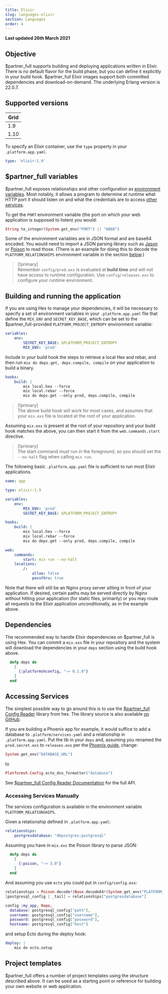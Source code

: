 ```yaml
---
title: Elixir
slug: languages-elixir
section: Languages
order: 4
---
```


**Last updated 26th March 2021**


## Objective  

$partner_full supports building and deploying applications written in Elixir. There is no default flavor for the build phase, but you can define it explicitly in your build hook. $partner_full Elixir images support both committed dependencies and download-on-demand. The underlying Erlang version is 22.0.7.

## Supported versions

| **Grid** | 
|----------------------------------|  
|  1.9 |  
|  1.10 |  

To specify an Elixir container, use the `type` property in your `.platform.app.yaml`.


```yaml   
type: 'elixir:1.9'
```  


## $partner_full variables

$partner_full exposes relationships and other configuration as [environment variables](../development-variables). Most notably, it allows a program to determine at runtime what HTTP port it should listen on and what the credentials are to access [other services](../configuration-services).

To get the `PORT` environment variable (the port on which your web application is supposed to listen) you would:

```elixir
String.to_integer(System.get_env("PORT") || "8888")
```

Some of the environment variables are in JSON format and are base64 encoded. You would need to import a JSON parsing library such as [Jason](https://hexdocs.pm/json/readme.html) or [Poison](https://hexdocs.pm/poison/api-reference.html) to read those. (There is an example for doing this to decode the `PLATFORM_RELATIONSHIPS` environment variable in the section [below](#accessing-services-manually).)

> [!primary]  
> Remember `config/prod.exs` is evaluated at **build time** and will not have access to runtime configuration. Use `config/releases.exs` to configure your runtime environment.
> 

## Building and running the application

If you are using Hex to manage your dependencies, it will be necessary to specify a set of environment variables in your `.platform.app.yaml` file that define the `MIX_ENV` and `SECRET_KEY_BASE`, which can be set to the $partner_full-provided `PLATFORM_PROJECT_ENTROPY` environment variable:

```yaml
variables:
    env:
        SECRET_KEY_BASE: $PLATFORM_PROJECT_ENTROPY
        MIX_ENV: 'prod'
```

Include in your build hook the steps to retrieve a local Hex and rebar, and then run `mix do deps.get, deps.compile, compile` on your application to build a binary.


```yaml   
hooks:
    build: |
        mix local.hex --force
        mix local.rebar --force
        mix do deps.get --only prod, deps.compile, compile
```  


> [!primary]  
> The above build hook will work for most cases, and assumes that your `mix.exs` file is located at the root of your application.
> 

Assuming `mix.exs` is present at the root of your repository and your build hook matches the above, you can then start it from the `web.commands.start` directive.

> [!primary]  
> The start command _must_ run in the foreground, so you should set the `--no-halt` flag when calling `mix run`.
> 

The following basic `.platform.app.yaml` file is sufficient to run most Elixir applications.

```yaml
name: app

type: elixir:1.9

variables:
    env:
        MIX_ENV: 'prod'
        SECRET_KEY_BASE: $PLATFORM_PROJECT_ENTROPY

hooks:
    build: |
        mix local.hex --force
        mix local.rebar --force
        mix do deps.get --only prod, deps.compile, compile

web:
    commands:
        start: mix run --no-halt
    locations:
        /:
            allow: false
            passthru: true
```

Note that there will still be an Nginx proxy server sitting in front of your application. If desired, certain paths may be served directly by Nginx without hitting your application (for static files, primarily) or you may route all requests to the Elixir application unconditionally, as in the example above.

## Dependencies

The recommended way to handle Elixir dependencies on $partner_full is using Hex. You can commit a `mix.exs` file in your repository and the system will download the dependencies in your `deps` section using the build hook above.

```elixir
  defp deps do
    [
	  {:platformshconfig, "~> 0.1.0"}
    ]
  end
```

## Accessing Services

The simplest possible way to go around this is to use the [$partner_full Config Reader](https://hex.pm/packages/platformshconfig) library from hex. The library source is also available [on GitHub](https://github.com/platformsh/config-reader-elixir).

If you are building a Phoenix app for example, it would suffice to add a database to `.platform/services.yaml` and a relationship in `.platform.app.yaml`. Put the lib in your `deps` and, assuming you renamed the `prod.secret.exs` to `releases.exs` per the [Phoenix guide](https://hexdocs.pm/phoenix/releases.html), change:

```elixir
System.get_env("DATABASE_URL")
```

to

```elixir
Platformsh.Config.ecto_dsn_formatter("database")
```

See [$partner_full Config Reader Documentation](https://hexdocs.pm/platformshconfig/Platformsh.Config.html) for the full API.

### Accessing Services Manually

The services configuration is available in the environment variable `PLATFORM_RELATIONSHIPS`.

Given a relationship defined in `.platform.app.yaml`:


```yaml   
relationships:
    postgresdatabase: "dbpostgres:postgresql"
```  


Assuming you have in `mix.exs` the Poison library to parse JSON:

```elixir
  defp deps do
    [
      {:poison, "~> 3.0"}
    ]
  end
```

And assuming you use `ecto` you could put in `config/config.exs`:

```elixir
relationships = Poison.decode!(Base.decode64!(System.get_env("PLATFORM_RELATIONSHIPS")))
[postgresql_config | _tail] = relationships["postgresdatabase"]

config :my_app, Repo,
  database: postgresql_config["path"],
  username: postgresql_config["username"],
  password: postgresql_config["password"],
  hostname: postgresql_config["host"]
```

and setup Ecto during the deploy hook:

```yaml
deploy: |
    mix do ecto.setup
```

## Project templates

$partner_full offers a number of project templates using the structure described above. It can be used as a starting point or reference for building your own website or web application.


